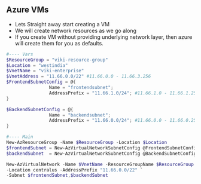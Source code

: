 ## Azure VMs

* Lets Straight away start creating a VM 
* We will create network resources as we go along
* If you create VM without providing underlying network layer, then azure will create them for you as defaults.

```powershell
#---- Vars
$ResourceGroup = "viki-resource-group"
$Location = "westindia"
$VnetName = "viki-enterprise"
$VnetAddress = "11.66.0.0/22" #11.66.0.0 - 11.66.3.256
$FrontendSubnetConfig = @{
                Name = "frontendsubnet";
                AddressPrefix = "11.66.1.0/24"; #11.66.1.0 - 11.66.1.255 
}

$BackendSubnetConfig = @{
                Name = "backendsubnet";
                AddressPrefix = "11.66.0.0/24"; #11.66.0.0 - 11.66.0.255
}

#---- Main
New-AzResourceGroup -Name $ResourceGroup -Location $Location
$frontendSubnet = New-AzVirtualNetworkSubnetConfig @FrontendSubnetConfig
$backendSubnet  = New-AzVirtualNetworkSubnetConfig @BackendSubnetConfig

New-AzVirtualNetwork -Name $VnetName -ResourceGroupName $ResourceGroup `
-Location centralus -AddressPrefix "11.66.0.0/22" `
-Subnet $frontendSubnet,$backendSubnet
```

